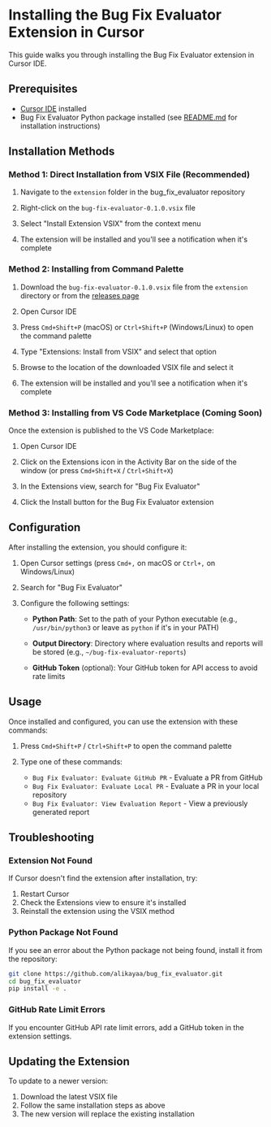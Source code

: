 # Installing the Bug Fix Evaluator Extension in Cursor

This guide walks you through installing the Bug Fix Evaluator extension in Cursor IDE.

## Prerequisites

- [Cursor IDE](https://cursor.sh/) installed
- Bug Fix Evaluator Python package installed (see [README.md](../README.md) for installation instructions)

## Installation Methods

### Method 1: Direct Installation from VSIX File (Recommended)

1. Navigate to the `extension` folder in the bug_fix_evaluator repository

2. Right-click on the `bug-fix-evaluator-0.1.0.vsix` file 

3. Select "Install Extension VSIX" from the context menu

4. The extension will be installed and you'll see a notification when it's complete

### Method 2: Installing from Command Palette

1. Download the `bug-fix-evaluator-0.1.0.vsix` file from the `extension` directory or from the [releases page](https://github.com/alikayaa/bug_fix_evaluator/releases)

2. Open Cursor IDE

3. Press `Cmd+Shift+P` (macOS) or `Ctrl+Shift+P` (Windows/Linux) to open the command palette

4. Type "Extensions: Install from VSIX" and select that option

5. Browse to the location of the downloaded VSIX file and select it

6. The extension will be installed and you'll see a notification when it's complete

### Method 3: Installing from VS Code Marketplace (Coming Soon)

Once the extension is published to the VS Code Marketplace:

1. Open Cursor IDE

2. Click on the Extensions icon in the Activity Bar on the side of the window (or press `Cmd+Shift+X` / `Ctrl+Shift+X`)

3. In the Extensions view, search for "Bug Fix Evaluator"

4. Click the Install button for the Bug Fix Evaluator extension

## Configuration

After installing the extension, you should configure it:

1. Open Cursor settings (press `Cmd+,` on macOS or `Ctrl+,` on Windows/Linux)

2. Search for "Bug Fix Evaluator"

3. Configure the following settings:

   - **Python Path**: Set to the path of your Python executable (e.g., `/usr/bin/python3` or leave as `python` if it's in your PATH)
   
   - **Output Directory**: Directory where evaluation results and reports will be stored (e.g., `~/bug-fix-evaluator-reports`)
   
   - **GitHub Token** (optional): Your GitHub token for API access to avoid rate limits

## Usage

Once installed and configured, you can use the extension with these commands:

1. Press `Cmd+Shift+P` / `Ctrl+Shift+P` to open the command palette

2. Type one of these commands:
   - `Bug Fix Evaluator: Evaluate GitHub PR` - Evaluate a PR from GitHub
   - `Bug Fix Evaluator: Evaluate Local PR` - Evaluate a PR in your local repository
   - `Bug Fix Evaluator: View Evaluation Report` - View a previously generated report

## Troubleshooting

### Extension Not Found

If Cursor doesn't find the extension after installation, try:
1. Restart Cursor
2. Check the Extensions view to ensure it's installed
3. Reinstall the extension using the VSIX method

### Python Package Not Found

If you see an error about the Python package not being found, install it from the repository:
```bash
git clone https://github.com/alikayaa/bug_fix_evaluator.git
cd bug_fix_evaluator
pip install -e .
```

### GitHub Rate Limit Errors

If you encounter GitHub API rate limit errors, add a GitHub token in the extension settings.

## Updating the Extension

To update to a newer version:
1. Download the latest VSIX file
2. Follow the same installation steps as above
3. The new version will replace the existing installation 